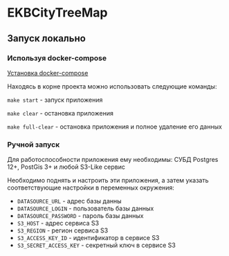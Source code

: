 # EKBCityTreeMap

## Запуск локально
### Используя docker-compose

[Установка docker-compose](https://docs.docker.com/compose/install/)

Находясь в корне проекта можно использовать следующие команды:

`make start` - запуск приложения

`make clear` - остановка приложения

`make full-clear`  - остановка приложения и полное удаление его данных

### Ручной запуск
Для работоспособности приложения ему необходимы: 
СУБД Postgres 12+, PostGis 3+ и любой S3-Like сервис

Необходимо поднять и настроить эти приложения, а затем указать соответствующие настройки в переменных окружения:
* `DATASOURCE_URL` - адрес базы данны 
* `DATASOURCE_LOGIN` - пользователь базы данных
* `DATASOURCE_PASSWORD` - пароль базы данных
* `S3_HOST` - адрес сервиса S3
* `S3_REGION` - регион сервиса S3
* `S3_ACCESS_KEY_ID` - идентификатор в сервисе S3
* `S3_SECRET_ACCESS_KEY` - секретный ключ в сервисе S3
